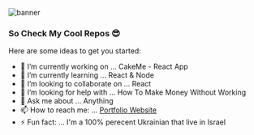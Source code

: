 ![banner](https://arturmaiz.com/images/img_bg_1.jpg)

### So Check My Cool Repos 😎

Here are some ideas to get you started:

- 🔭 I’m currently working on ... CakeMe - React App
- 🌱 I’m currently learning ... React & Node
- 👯 I’m looking to collaborate on ... React
- 🤔 I’m looking for help with ...  How To Make Money Without Working
- 💬 Ask me about ... Anything 
- 📫 How to reach me: ... [Portfolio Website](https://arturmaiz.com)
- ⚡ Fun fact: ... I'm a 100% perecent Ukrainian that live in Israel 

